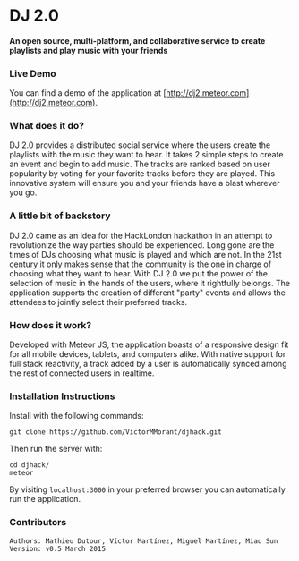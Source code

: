 DJ 2.0
=================
#### An open source, multi-platform, and collaborative service to create playlists and play music with your friends

### Live Demo
You can find a demo of the application at [http://dj2.meteor.com](http://dj2.meteor.com).

### What does it do?
DJ 2.0 provides a distributed social service where the users create the playlists with the music they want to hear. It takes 2 simple steps to create an event and begin to add music. The tracks are ranked based on user popularity by voting for your favorite tracks before they are played. This innovative system will ensure you and your friends have a blast wherever you go.

### A little bit of backstory
DJ 2.0 came as an idea for the HackLondon hackathon in an attempt to revolutionize the way parties should be experienced. Long gone are the times of DJs choosing what music is played and which are not. In the 21st century it only makes sense that the community is the one in charge of choosing what they want to hear. With DJ 2.0 we put the power of the selection of music in the hands of the users, where it rightfully belongs. The application supports the creation of different "party" events and allows the attendees to jointly select their preferred tracks. 

### How does it work?
Developed with Meteor JS, the application boasts of a responsive design fit for all mobile devices, tablets, and computers alike. With native support for full stack reactivity, a track added by a user is automatically synced among the rest of connected users in realtime.


### Installation Instructions

Install with the following commands:
```
git clone https://github.com/VictorMMorant/djhack.git
```

Then run the server with:
```
cd djhack/
meteor
```
By visiting `localhost:3000` in your preferred browser you can automatically run the application.

### Contributors
```
Authors: Mathieu Dutour, Víctor Martínez, Miguel Martínez, Miau Sun
Version: v0.5 March 2015
```